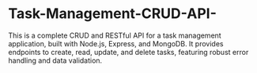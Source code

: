 # Task-Management-CRUD-API-
This is a complete CRUD and RESTful API for a task management application, built with Node.js, Express, and MongoDB. It provides endpoints to create, read, update, and delete tasks, featuring robust error handling and data validation.
